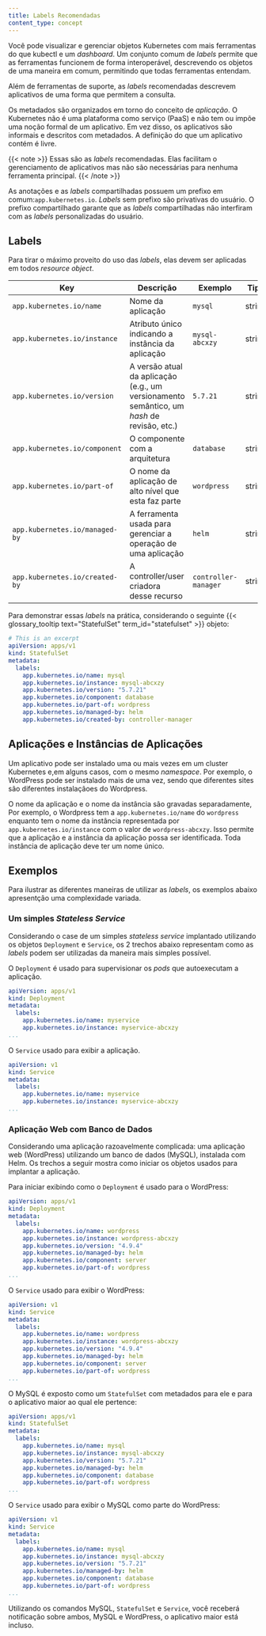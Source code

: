 ```yaml
---
title: Labels Recomendadas
content_type: concept
---
```


<!-- overview -->
Você pode visualizar e gerenciar objetos Kubernetes com mais ferramentas do que kubectl e um *dashboard*. Um conjunto comum de *labels* permite que as ferramentas funcionem de forma interoperável, descrevendo os objetos de uma maneira em comum, permitindo que todas ferramentas entendam.

Além de ferramentas de suporte, as *labels* recomendadas descrevem aplicativos de uma forma que permitem a consulta.


<!-- body -->
Os metadados são organizados em torno do conceito de _aplicação_. O Kubernetes não é
uma plataforma como serviço (PaaS) e não tem ou impõe uma noção formal de um aplicativo.
Em vez disso, os aplicativos são informais e descritos com metadados. A definição do que um aplicativo contém é livre.

{{< note >}}
Essas são as *labels* recomendadas. Elas facilitam o gerenciamento de aplicativos
mas não são necessárias para nenhuma ferramenta principal.
{{< /note >}}

As anotações e as *labels* compartilhadas possuem um prefixo em comum:`app.kubernetes.io`. *Labels* sem prefixo são privativas do usuário. O prefixo compartilhado garante que as *labels* compartilhadas não interfiram com as *labels* personalizadas do usuário.

## Labels

Para tirar o máximo proveito do uso das *labels*, elas devem ser aplicadas em todos *resource object*.

| Key                                 | Descrição           | Exemplo  | Tipo |
| ----------------------------------- | --------------------- | -------- | ---- |
| `app.kubernetes.io/name`            | Nome da aplicação | `mysql` | string |
| `app.kubernetes.io/instance`        | Atributo único indicando a instância da aplicação | `mysql-abcxzy` | string |
| `app.kubernetes.io/version`         | A versão atual da aplicação (e.g., um versionamento semântico, um *hash* de revisão, etc.) | `5.7.21` | string |
| `app.kubernetes.io/component`       | O componente com a arquitetura | `database` | string |
| `app.kubernetes.io/part-of`         | O nome da aplicação de alto nível que esta faz parte | `wordpress` | string |
| `app.kubernetes.io/managed-by`      | A ferramenta usada para gerenciar a operação de uma aplicação | `helm` | string |
| `app.kubernetes.io/created-by`      | A controller/user criadora desse recurso | `controller-manager` | string |

Para demonstrar essas *labels* na prática, considerando o seguinte {{< glossary_tooltip text="StatefulSet" term_id="statefulset" >}} objeto:

```yaml
# This is an excerpt
apiVersion: apps/v1
kind: StatefulSet
metadata:
  labels:
    app.kubernetes.io/name: mysql
    app.kubernetes.io/instance: mysql-abcxzy
    app.kubernetes.io/version: "5.7.21"
    app.kubernetes.io/component: database
    app.kubernetes.io/part-of: wordpress
    app.kubernetes.io/managed-by: helm
    app.kubernetes.io/created-by: controller-manager
```

## Aplicações e Instâncias de Aplicações

Um aplicativo pode ser instalado uma ou mais vezes em um cluster Kubernetes e,em alguns casos, com o mesmo *namespace*. Por exemplo, o WordPress pode ser instalado mais de uma vez, sendo que diferentes sites são diferentes instalaçãoes do Wordpress.

O nome da aplicação e o nome da instância são gravadas separadamente, Por exemplo, o Wordpress tem a `app.kubernetes.io/name` do `wordpress` enquanto tem o nome da instância representada por `app.kubernetes.io/instance` com o valor de `wordpress-abcxzy`. Isso permite que a aplicação e a instância da aplicação possa ser identificada. Toda instância de aplicação deve ter um nome único.

## Exemplos

Para ilustrar as diferentes maneiras de utilizar as *labels*, os exemplos abaixo apresentção uma complexidade variada. 

### Um simples *Stateless Service*

Considerando o case de um simples *stateless service* implantado utilizando os objetos `Deployment` e `Service`, os 2 trechos abaixo representam como as *labels* podem ser utilizadas da maneira mais simples possível.

O `Deployment` é usado para supervisionar os *pods* que autoexecutam a aplicação.
```yaml
apiVersion: apps/v1
kind: Deployment
metadata:
  labels:
    app.kubernetes.io/name: myservice
    app.kubernetes.io/instance: myservice-abcxzy
...
```

O `Service` usado para exibir a aplicação.
```yaml
apiVersion: v1
kind: Service
metadata:
  labels:
    app.kubernetes.io/name: myservice
    app.kubernetes.io/instance: myservice-abcxzy
...
```

### Aplicação Web com Banco de Dados

Considerando uma aplicação razoavelmente complicada: uma aplicação web (WordPress) utilizando um banco de dados (MySQL), instalada com Helm. Os trechos a seguir mostra como iniciar os objetos usados para implantar a aplicação.

Para iniciar exibindo como o `Deployment` é usado para o WordPress:

```yaml
apiVersion: apps/v1
kind: Deployment
metadata:
  labels:
    app.kubernetes.io/name: wordpress
    app.kubernetes.io/instance: wordpress-abcxzy
    app.kubernetes.io/version: "4.9.4"
    app.kubernetes.io/managed-by: helm
    app.kubernetes.io/component: server
    app.kubernetes.io/part-of: wordpress
...
```

O `Service` usado para exibir o WordPress:

```yaml
apiVersion: v1
kind: Service
metadata:
  labels:
    app.kubernetes.io/name: wordpress
    app.kubernetes.io/instance: wordpress-abcxzy
    app.kubernetes.io/version: "4.9.4"
    app.kubernetes.io/managed-by: helm
    app.kubernetes.io/component: server
    app.kubernetes.io/part-of: wordpress
...
```

O MySQL é exposto como um `StatefulSet` com metadados para ele e para o aplicativo maior ao qual ele pertence: 

```yaml
apiVersion: apps/v1
kind: StatefulSet
metadata:
  labels:
    app.kubernetes.io/name: mysql
    app.kubernetes.io/instance: mysql-abcxzy
    app.kubernetes.io/version: "5.7.21"
    app.kubernetes.io/managed-by: helm
    app.kubernetes.io/component: database
    app.kubernetes.io/part-of: wordpress
...
```

O `Service` usado para exibir o MySQL como parte do WordPress:

```yaml
apiVersion: v1
kind: Service
metadata:
  labels:
    app.kubernetes.io/name: mysql
    app.kubernetes.io/instance: mysql-abcxzy
    app.kubernetes.io/version: "5.7.21"
    app.kubernetes.io/managed-by: helm
    app.kubernetes.io/component: database
    app.kubernetes.io/part-of: wordpress
...
```

Utilizando os comandos MySQL, `StatefulSet` e `Service`, você receberá notificação sobre ambos, MySQL e WordPress, o aplicativo maior está incluso.

